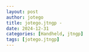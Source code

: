 ```yaml
---
layout: post
author: jotego
title: jotego.jtngp - 
date: 2024-12-31
categories: [Handheld, jtngp]
tags: [jotego.jtngp]
---
```


